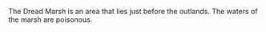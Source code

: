 The Dread Marsh is an area that lies just before the outlands. The waters of the marsh are poisonous.